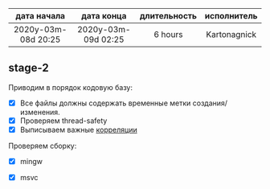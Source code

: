 
|     дата начала     |     дата конца      | длительность | исполнитель  |
|:-------------------:|:-------------------:|:------------:|:------------:|
| 2020y-03m-08d 20:25 | 2020y-03m-09d 02:25 | 6 hours      | Kartonagnick |

stage-2
-------

Приводим в порядок кодовую базу:  
 - [x] Все файлы должны содержать временные метки создания/изменения.  
 - [x] Проверяем thread-safety
 - [x] Выписываем важные [корреляции](..\dev\correlations.md)

Проверяем сборку:  
 - [x] mingw  
 - [x] msvc  

